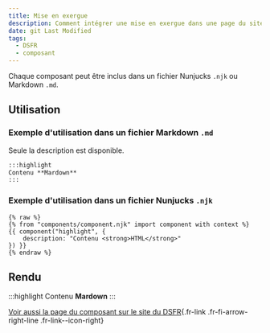 ```yaml
---
title: Mise en exergue
description: Comment intégrer une mise en exergue dans une page du site ?
date: git Last Modified
tags:
  - DSFR
  - composant
---
```

Chaque composant peut être inclus dans un fichier Nunjucks `.njk` ou Markdown `.md`.

## Utilisation

### Exemple d'utilisation dans un fichier Markdown `.md`

Seule la description est disponible.

```md
:::highlight
Contenu **Mardown**
:::
```

### Exemple d'utilisation dans un fichier Nunjucks `.njk`

```njk
{% raw %}
{% from "components/component.njk" import component with context %}
{{ component("highlight", {
    description: "Contenu <strong>HTML</strong>"
}) }}
{% endraw %}
```

## Rendu

:::highlight
Contenu **Mardown**
:::

[Voir aussi la page du composant sur le site du DSFR](https://www.systeme-de-design.gouv.fr/composants-et-modeles/composants/mise-en-exergue){.fr-link .fr-fi-arrow-right-line .fr-link--icon-right}